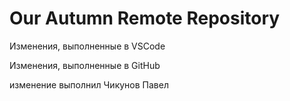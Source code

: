 # Our Autumn Remote Repository

Изменения, выполненные в VSCode

Изменения, выполненные в GitHub


изменение выполнил Чикунов Павел 